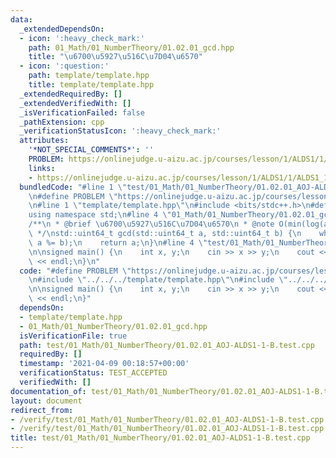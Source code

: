```yaml
---
data:
  _extendedDependsOn:
  - icon: ':heavy_check_mark:'
    path: 01_Math/01_NumberTheory/01.02.01_gcd.hpp
    title: "\u6700\u5927\u516C\u7D04\u6570"
  - icon: ':question:'
    path: template/template.hpp
    title: template/template.hpp
  _extendedRequiredBy: []
  _extendedVerifiedWith: []
  _isVerificationFailed: false
  _pathExtension: cpp
  _verificationStatusIcon: ':heavy_check_mark:'
  attributes:
    '*NOT_SPECIAL_COMMENTS*': ''
    PROBLEM: https://onlinejudge.u-aizu.ac.jp/courses/lesson/1/ALDS1/1/ALDS1_1_B
    links:
    - https://onlinejudge.u-aizu.ac.jp/courses/lesson/1/ALDS1/1/ALDS1_1_B
  bundledCode: "#line 1 \"test/01_Math/01_NumberTheory/01.02.01_AOJ-ALDS1-1-B.test.cpp\"\
    \n#define PROBLEM \"https://onlinejudge.u-aizu.ac.jp/courses/lesson/1/ALDS1/1/ALDS1_1_B\"\
    \n#line 1 \"template/template.hpp\"\n#include <bits/stdc++.h>\n#define int int64_t\n\
    using namespace std;\n#line 4 \"01_Math/01_NumberTheory/01.02.01_gcd.hpp\"\n\n\
    /**\n * @brief \u6700\u5927\u516C\u7D04\u6570\n * @note O(min(log(a),log(b)))\n\
    \ */\nstd::uint64_t gcd(std::uint64_t a, std::uint64_t b) {\n    while (b) std::swap(b,\
    \ a %= b);\n    return a;\n}\n#line 4 \"test/01_Math/01_NumberTheory/01.02.01_AOJ-ALDS1-1-B.test.cpp\"\
    \n\nsigned main() {\n    int x, y;\n    cin >> x >> y;\n    cout << gcd(x, y)\
    \ << endl;\n}\n"
  code: "#define PROBLEM \"https://onlinejudge.u-aizu.ac.jp/courses/lesson/1/ALDS1/1/ALDS1_1_B\"\
    \n#include \"../../../template/template.hpp\"\n#include \"../../../01_Math/01_NumberTheory/01.02.01_gcd.hpp\"\
    \n\nsigned main() {\n    int x, y;\n    cin >> x >> y;\n    cout << gcd(x, y)\
    \ << endl;\n}"
  dependsOn:
  - template/template.hpp
  - 01_Math/01_NumberTheory/01.02.01_gcd.hpp
  isVerificationFile: true
  path: test/01_Math/01_NumberTheory/01.02.01_AOJ-ALDS1-1-B.test.cpp
  requiredBy: []
  timestamp: '2021-04-09 00:18:57+00:00'
  verificationStatus: TEST_ACCEPTED
  verifiedWith: []
documentation_of: test/01_Math/01_NumberTheory/01.02.01_AOJ-ALDS1-1-B.test.cpp
layout: document
redirect_from:
- /verify/test/01_Math/01_NumberTheory/01.02.01_AOJ-ALDS1-1-B.test.cpp
- /verify/test/01_Math/01_NumberTheory/01.02.01_AOJ-ALDS1-1-B.test.cpp.html
title: test/01_Math/01_NumberTheory/01.02.01_AOJ-ALDS1-1-B.test.cpp
---
```

